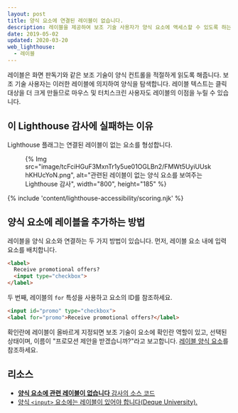 ```yaml
---
layout: post
title: 양식 요소에 연결된 레이블이 없습니다.
description: 레이블을 제공하여 보조 기술 사용자가 양식 요소에 액세스할 수 있도록 하는 방법을 알아보세요.
date: 2019-05-02
updated: 2020-03-20
web_lighthouse:
  - 레이블
---
```


레이블은 화면 판독기와 같은 보조 기술이 양식 컨트롤을 적절하게 읽도록 해줍니다. 보조 기술 사용자는 이러한 레이블에 의지하여 양식을 탐색합니다. 레이블 텍스트는 클릭 대상을 더 크게 만들므로 마우스 및 터치스크린 사용자도 레이블의 이점을 누릴 수 있습니다.

## 이 Lighthouse 감사에 실패하는 이유

Lighthouse 플래그는 연결된 레이블이 없는 요소를 형성합니다.

<figure>{% Img src="image/tcFciHGuF3MxnTr1y5ue01OGLBn2/FMWt5UyiUUskhKHUcYoN.png", alt="관련된 레이블이 없는 양식 요소를 보여주는 Lighthouse 감사", width="800", height="185" %}</figure>

{% include 'content/lighthouse-accessibility/scoring.njk' %}

## 양식 요소에 레이블을 추가하는 방법

레이블을 양식 요소와 연결하는 두 가지 방법이 있습니다. 먼저, 레이블 요소 내에 입력 요소를 배치합니다.

```html
<label>
  Receive promotional offers?
  <input type="checkbox">
</label>
```

두 번째, 레이블의 `for` 특성을 사용하고 요소의 ID를 참조하세요.

```html
<input id="promo" type="checkbox">
<label for="promo">Receive promotional offers?</label>
```

확인란에 레이블이 올바르게 지정되면 보조 기술이 요소에 확인란 역할이 있고, 선택된 상태이며, 이름이 "프로모션 제안을 받겠습니까?"라고 보고합니다. [레이블 양식 요소](/labels-and-text-alternatives#label-form-elements)를 참조하세요.

## 리소스

- [**양식 요소에 관련 레이블이 없습니다** 감사의 소스 코드](https://github.com/GoogleChrome/lighthouse/blob/master/lighthouse-core/audits/accessibility/label.js)
- [양식 `<input>` 요소에는 레이블이 있어야 합니다(Deque University).](https://dequeuniversity.com/rules/axe/3.3/label)
